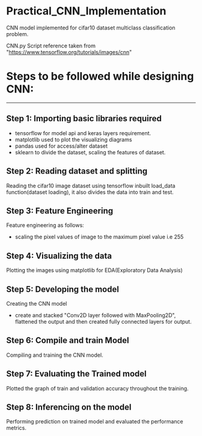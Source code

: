 # Practical_CNN_Implementation

CNN model implemented for cifar10 dataset multiclass classification problem.

CNN.py Script reference taken from "https://www.tensorflow.org/tutorials/images/cnn"

# Steps to be followed while designing CNN:
--------------------------------------------

Step 1: Importing basic libraries required
-------
- tensorflow for model api and keras layers requirement.
- matplotlib used to plot the visualizing diagrams
- pandas used for access/alter dataset
- sklearn to divide the dataset, scaling the features of dataset.

Step 2: Reading dataset and splitting
-------
Reading the cifar10 image dataset using tensorflow inbuilt load_data function(dataset loading), it also divides the data into train and test.

Step 3: Feature Engineering
-------
Feature engineering as follows:
- scaling the pixel values of image to the maximum pixel value i.e 255

Step 4: Visualizing the data
-------
Plotting the images using matplotlib for EDA(Exploratory Data Analysis)

Step 5: Developing the model
-------
Creating the CNN model
- create and stacked "Conv2D layer followed with MaxPooling2D", flattened the output and then created fully connected layers for output.

Step 6: Compile and train Model
-------
Compiling and training the CNN model.

Step 7: Evaluating the Trained model
-------
Plotted the graph of train and validation accuracy throughout the training.

Step 8: Inferencing on the model
-------
Performing prediction on trained model and evaluated the performance metrics.
